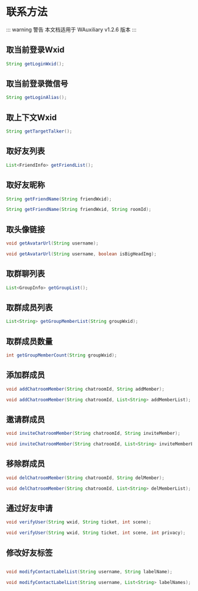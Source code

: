 # 联系方法

::: warning 警告
本文档适用于 WAuxiliary v1.2.6 版本
:::

## 取当前登录Wxid

```java
String getLoginWxid();
```

## 取当前登录微信号

```java
String getLoginAlias();
```

## 取上下文Wxid

```java
String getTargetTalker();
```

## 取好友列表

```java
List<FriendInfo> getFriendList();
```

## 取好友昵称

```java
String getFriendName(String friendWxid);

String getFriendName(String friendWxid, String roomId);
```

## 取头像链接

```java
void getAvatarUrl(String username);

void getAvatarUrl(String username, boolean isBigHeadImg);
```

## 取群聊列表

```java
List<GroupInfo> getGroupList();
```

## 取群成员列表

```java
List<String> getGroupMemberList(String groupWxid);
```

## 取群成员数量

```java
int getGroupMemberCount(String groupWxid);
```

## 添加群成员

```java
void addChatroomMember(String chatroomId, String addMember);

void addChatroomMember(String chatroomId, List<String> addMemberList);
```

## 邀请群成员

```java
void inviteChatroomMember(String chatroomId, String inviteMember);

void inviteChatroomMember(String chatroomId, List<String> inviteMemberList);
```

## 移除群成员

```java
void delChatroomMember(String chatroomId, String delMember);

void delChatroomMember(String chatroomId, List<String> delMemberList);
```

## 通过好友申请

```java
void verifyUser(String wxid, String ticket, int scene);

void verifyUser(String wxid, String ticket, int scene, int privacy);
```

## 修改好友标签

```java

void modifyContactLabelList(String username, String labelName);

void modifyContactLabelList(String username, List<String> labelNames);
```
